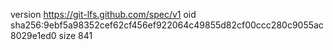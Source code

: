 version https://git-lfs.github.com/spec/v1
oid sha256:9ebf5a98352cef62cf456ef922064c49855d82cf00ccc280c9055ac8029e1ed0
size 841
